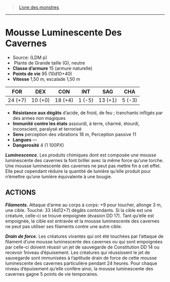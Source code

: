 ﻿> [Livre des monstres](tome_of_beasts.md)

---

# Mousse Luminescente Des Cavernes

- Source: (LDM p)
-  Plante de Grande taille (G), neutre
- **Classe d’armure** 15 (armure naturelle)
- **Points de vie** 95 (10d10+40)
- **Vitesse** 1,50 m, escalade 1,50 m

|FOR|DEX|CON|INT|SAG|CHA|
|---|---|---|---|---|---|
|24 (+7)|10 (+0)|18 (+4)|1 (-5)|13 (+1)|5 (-3)|

- **Résistance aux dégâts** d’acide, de froid, de feu ; tranchants infligés par des armes non magiques
- **Immunité contre les états** assourdi, à terre, charmé, étourdi, inconscient, paralysé et terrorisé
- **Sens** perception des vibrations 18 m, Perception passive 11
- **Langues** —
- **Dangerosité** 4 (1 100PX)

**_Luminescence._** Les produits chimiques dont est composée une mousse luminescente des cavernes la font briller avec la même force qu’une torche. Une mousse luminescente des cavernes ne peut pas mettre fin à cet effet. Elle peut cependant réduire la quantité de lumière qu’elle produit pour n’émettre qu’une lumière équivalente à une bougie.

## ACTIONS

**_Filaments._** Attaque d’arme au corps à corps: +9 pour toucher, allonge 3 m, une cible. Touché: 33 (4d12+7) dégâts contondants. Si la cible est une créature, celle-ci se trouve empoignée (évasion DD 17). Tant qu’elle est empoignée, la cible est entravée et la mousse luminescente des cavernes ne peut pas utiliser ses filaments contre une autre cible.

**_Drain de force._** Les créatures vivantes qui ont été touchées par l’attaque de filament d’une mousse luminescente des cavernes ou qui sont empoignées par celle-ci doivent réussir un jet de sauvegarde de Constitution DD 14 ou recevoir 1niveau d’épuisement. Les créatures qui réussissent le jet de sauvegarde sont immunisées à l’aptitude drain de force de cette mousse luminescente des cavernes particulière pendant 24 heures. Pour chaque niveau d’épuisement qu’elle confère ainsi, la mousse luminescente des cavernes gagne 5 points de vie temporaires.

